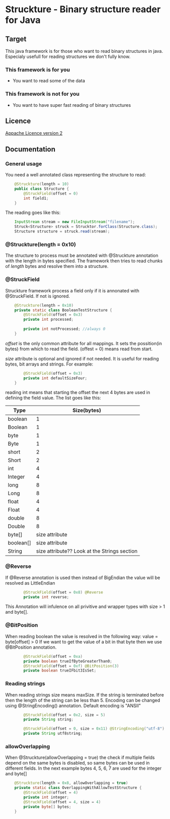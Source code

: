 # Struckture - Binary structure reader for Java

## Target
This java framework is for those who want to read binary structures in java. Especialy usefull for reading structures we don't fully know.

### This framework is for you
- You want to read some of the data

### This framework is **not** for you
- You want to have super fast reading of binary structures

## Licence
[Appache Licence version 2](http://www.apache.org/licenses/LICENSE-2.0)

## Documentation
### General usage
You need a well annotated class representing the structure to read:
``` java
    @Struckture(length = 10) 
    public class Structure {
        @StruckField(offset = 0)
        int field1;
    }
```

The reading goes like this: 
``` java
    InputStream stream = new FileInputStream("filename");
    Struck<Structure> struck = Strucktor.forClass(Structure.class);
    Structure structure = struck.read(stream);
```
### @Struckture(length = 0x10)
The structure to process must be annotated with @Struckture annotation with the length in bytes specified. The framework then tries to read chunks of *length* bytes and resolve them into a structure.

### @StruckField
Struckture framework process a field only if it is annonated with @StruckField. If not is ignored.
``` java
    @Struckture(length = 0x10)
    private static class BooleanTestStructure {
        @StruckField(offset = 0x3)
        private int processed;
        
        private int notProcessed; //always 0
    }
```
*offset* is the only common attribute for all mappings. It sets the possition(in bytes) from which to read the field. (offest = 0) means read from start.

*size* attribute is optional and ignored if not needed. It is useful for reading bytes, bit arrays and strings.
For example:
``` java
        @StruckField(offset = 0x3)
        private int defaultSizeFour;
    }
```
reading int means that starting the offset the next 4 bytes are used in defining the field value.
The list goes like this:

| Type | Size(bytes) |
| ---- | ---- |
| boolean | 1 |
| Boolean | 1 |
| byte | 1 |
| Byte | 1 |
| short | 2 |
| Short | 2 |
| int | 4 |
| Integer | 4 |
| long | 8 |
| Long | 8 |
| float | 4 |
| Float | 4 |
| double | 8 |
| Double | 8 |
| byte[] | size attribute |
| boolean[] | size attribute |
| String | size attribute?? Look at the Strings section|

### @Reverse
If @Reverse annotation is used then instead of BigEndian the value will be resolved as LittleEndian
```java
        @StruckField(offset = 0x8) @Reverse
        private int reverse;
```
This Annotation will infulence on all privitive and wrapper types with size > 1 and byte[].
### @BitPosition
When reading boolean the value is resolved in the following way: value = byte[offset] > 0
If we want to get the value of a bit in that byte then we use @BitPosition annotation. 

```java
        @StruckField(offset = 0xa)
        private boolean trueIfByteGreaterThan0;
        @StruckField(offset = 0xf) @BitPosition(3)
        private boolean trueIFbit3IsSet;
```
### Reading strings
When reading strings size means maxSize. If the string is terminated before then the length of the string can be less than 5.
Encoding can be changed using @StringEncoding() annotation. Default encoding is "ANSII"
```java
        @StruckField(offset = 0x2, size = 5)
        private String string;

        @StruckField(offset = 0, size = 0x11) @StringEncoding("utf-8")
        private String utf8string;
```
### allowOverlapping
When @Struckture(allowOverlapping = true) the check if multiple fields depend on the same bytes is disabled, so same bytes can be used in different fields. In the next example bytes 4, 5, 6, 7 are used for the integer and byte[]
```java
    @Struckture(length = 0x8, allowOverlapping = true)
    private static class OverlappingWithAllowTestStructure {
        @StruckField(offset = 4)
        private int integer;
        @StruckField(offset = 4, size = 4)
        private byte[] bytes;
    }
```
